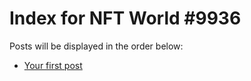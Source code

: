 # Index for NFT World #9936
Posts will be displayed in the order below:

- [Your first post](./001-first.md)

